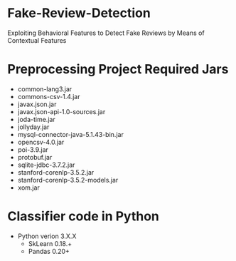 # Fake-Review-Detection
Exploiting Behavioral Features to Detect Fake Reviews by Means of Contextual Features



# Preprocessing Project Required Jars
* common-lang3.jar
* commons-csv-1.4.jar
* javax.json.jar
* javax.json-api-1.0-sources.jar
* joda-time.jar
* jollyday.jar
* mysql-connector-java-5.1.43-bin.jar
* opencsv-4.0.jar
* poi-3.9.jar
* protobuf.jar
* sqlite-jdbc-3.7.2.jar
* stanford-corenlp-3.5.2.jar
* stanford-corenlp-3.5.2-models.jar
* xom.jar

# Classifier code in Python
* Python verion 3.X.X
  * SkLearn 0.18.+
  * Pandas 0.20+
